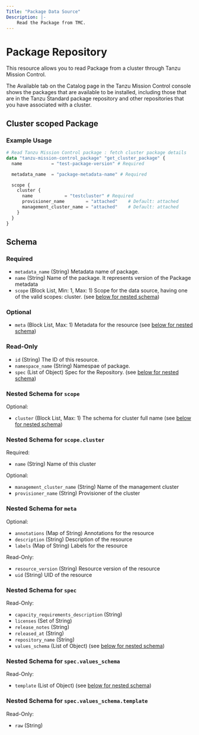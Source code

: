```yaml
---
Title: "Package Data Source"
Description: |-
    Read the Package from TMC.
---
```


# Package Repository

This resource allows you to read Package from a cluster through Tanzu Mission Control.

The Available tab on the Catalog page in the Tanzu Mission Control console shows the packages that are available to be installed, including those that are in the Tanzu Standard package repository and other repositories that you have associated with a cluster.

[package]: https://docs.vmware.com/en/VMware-Tanzu-Mission-Control/services/tanzumc-using/GUID-4B45987F-D5A0-4283-8B4E-139F38DCBFD9.html


## Cluster scoped Package

### Example Usage

```terraform
# Read Tanzu Mission Control package : fetch cluster package details
data "tanzu-mission-control_package" "get_cluster_package" {
  name           = "test-package-version" # Required

  metadata_name  = "package-metadata-name" # Required

  scope {
    cluster {
      name            = "testcluster" # Required
      provisioner_name        = "attached"    # Default: attached
      management_cluster_name = "attached"    # Default: attached
    }
  }
}
```
<!-- schema generated by tfplugindocs -->
## Schema

### Required

- `metadata_name` (String) Metadata name of package.
- `name` (String) Name of the package. It represents version of the Package metadata
- `scope` (Block List, Min: 1, Max: 1) Scope for the data source, having one of the valid scopes: cluster. (see [below for nested schema](#nestedblock--scope))

### Optional

- `meta` (Block List, Max: 1) Metadata for the resource (see [below for nested schema](#nestedblock--meta))

### Read-Only

- `id` (String) The ID of this resource.
- `namespace_name` (String) Namespae of package.
- `spec` (List of Object) Spec for the Repository. (see [below for nested schema](#nestedatt--spec))

<a id="nestedblock--scope"></a>
### Nested Schema for `scope`

Optional:

- `cluster` (Block List, Max: 1) The schema for cluster full name (see [below for nested schema](#nestedblock--scope--cluster))

<a id="nestedblock--scope--cluster"></a>
### Nested Schema for `scope.cluster`

Required:

- `name` (String) Name of this cluster

Optional:

- `management_cluster_name` (String) Name of the management cluster
- `provisioner_name` (String) Provisioner of the cluster



<a id="nestedblock--meta"></a>
### Nested Schema for `meta`

Optional:

- `annotations` (Map of String) Annotations for the resource
- `description` (String) Description of the resource
- `labels` (Map of String) Labels for the resource

Read-Only:

- `resource_version` (String) Resource version of the resource
- `uid` (String) UID of the resource


<a id="nestedatt--spec"></a>
### Nested Schema for `spec`

Read-Only:

- `capacity_requirements_description` (String)
- `licenses` (Set of String)
- `release_notes` (String)
- `released_at` (String)
- `repository_name` (String)
- `values_schema` (List of Object) (see [below for nested schema](#nestedobjatt--spec--values_schema))

<a id="nestedobjatt--spec--values_schema"></a>
### Nested Schema for `spec.values_schema`

Read-Only:

- `template` (List of Object) (see [below for nested schema](#nestedobjatt--spec--values_schema--template))

<a id="nestedobjatt--spec--values_schema--template"></a>
### Nested Schema for `spec.values_schema.template`

Read-Only:

- `raw` (String)